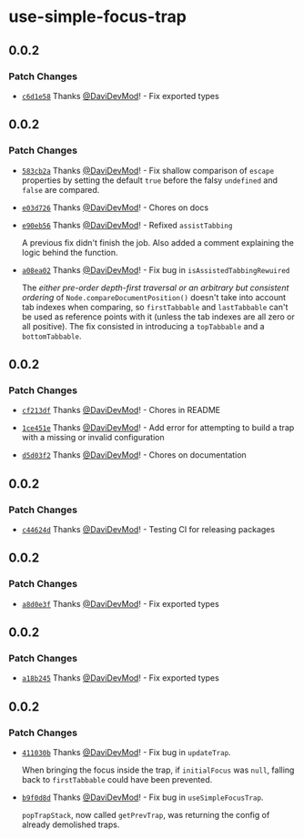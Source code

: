 # use-simple-focus-trap

## 0.0.2

### Patch Changes

- [`c6d1e58`](https://github.com/DaviDevMod/use-simple-focus-trap/commit/c6d1e58c7d16a068ab288f98144823812431b99c) Thanks [@DaviDevMod](https://github.com/DaviDevMod)! - Fix exported types

## 0.0.2

### Patch Changes

- [`583cb2a`](https://github.com/DaviDevMod/use-simple-focus-trap/commit/583cb2aea8e24308d7efc53cc26ae3f4bdfb823c) Thanks [@DaviDevMod](https://github.com/DaviDevMod)! - Fix shallow comparison of `escape` properties by setting the default `true` before the falsy `undefined` and `false` are compared.

* [`e03d726`](https://github.com/DaviDevMod/use-simple-focus-trap/commit/e03d7262e8704f9acebb7d70fbc77838eb6a582c) Thanks [@DaviDevMod](https://github.com/DaviDevMod)! - Chores on docs

- [`e90eb56`](https://github.com/DaviDevMod/use-simple-focus-trap/commit/e90eb561031f31543babe4cda8616f4d4c5592b4) Thanks [@DaviDevMod](https://github.com/DaviDevMod)! - Refixed `assistTabbing`

  A previous fix didn't finish the job.
  Also added a comment explaining the logic behind the function.

* [`a08ea02`](https://github.com/DaviDevMod/use-simple-focus-trap/commit/a08ea02e5e254279b3abb3a985a63ee14a055285) Thanks [@DaviDevMod](https://github.com/DaviDevMod)! - Fix bug in `isAssistedTabbingRewuired`

  The _either pre-order depth-first traversal or an arbitrary but consistent ordering_ of `Node.compareDocumentPosition()` doesn't take into account tab indexes when comparing, so `firstTabbable` and `lastTabbable` can't be used as reference points with it (unless the tab indexes are all zero or all positive).
  The fix consisted in introducing a `topTabbable` and a `bottomTabbable`.

## 0.0.2

### Patch Changes

- [`cf213df`](https://github.com/DaviDevMod/use-simple-focus-trap/commit/cf213df0940263214b5383c1f6e77669221b5c0c) Thanks [@DaviDevMod](https://github.com/DaviDevMod)! - Chores in README

* [`1ce451e`](https://github.com/DaviDevMod/use-simple-focus-trap/commit/1ce451eef2704bb16e64e1b255d74f2ac7d916b0) Thanks [@DaviDevMod](https://github.com/DaviDevMod)! - Add error for attempting to build a trap with a missing or invalid configuration

- [`d5d03f2`](https://github.com/DaviDevMod/use-simple-focus-trap/commit/d5d03f230f489cb66e9d0eeaca58a22789c5f048) Thanks [@DaviDevMod](https://github.com/DaviDevMod)! - Chores on documentation

## 0.0.2

### Patch Changes

- [`c44624d`](https://github.com/DaviDevMod/use-simple-focus-trap/commit/c44624dd128f8e1364ab2ecabf3ed5444c354129) Thanks [@DaviDevMod](https://github.com/DaviDevMod)! - Testing CI for releasing packages

## 0.0.2

### Patch Changes

- [`a8d0e3f`](https://github.com/DaviDevMod/use-simple-focus-trap/commit/a8d0e3fca48e4abd988a1bf063f2b25944ef3d5c) Thanks [@DaviDevMod](https://github.com/DaviDevMod)! - Fix exported types

## 0.0.2

### Patch Changes

- [`a18b245`](https://github.com/DaviDevMod/use-simple-focus-trap/commit/a18b2453f74e4e775139ee7ed70ab3369b2f8a50) Thanks [@DaviDevMod](https://github.com/DaviDevMod)! - Fix exported types

## 0.0.2

### Patch Changes

- [`411030b`](https://github.com/DaviDevMod/use-simple-focus-trap/commit/411030b1a9c8d0bc36224d3ab693cb448559abab) Thanks [@DaviDevMod](https://github.com/DaviDevMod)! - Fix bug in `updateTrap`.

  When bringing the focus inside the trap, if `initialFocus` was `null`, falling back to `firstTabbable` could have been prevented.

* [`b9f0d8d`](https://github.com/DaviDevMod/use-simple-focus-trap/commit/b9f0d8d2815e3a94573d7442b399c6af3e3b7fe0) Thanks [@DaviDevMod](https://github.com/DaviDevMod)! - Fix bug in `useSimpleFocusTrap`.

  `popTrapStack`, now called `getPrevTrap`, was returning the config of already demolished traps.
